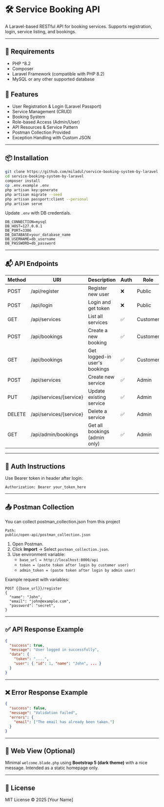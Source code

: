 # 🛠️ Service Booking API

A Laravel-based RESTful API for booking services. Supports registration, login, service listing, and bookings.

---

## 🚀 Requirements

- PHP ^8.2
- Composer
- Laravel Framework (compatible with PHP 8.2)
- MySQL or any other supported database

## 🚀 Features

- User Registration & Login (Laravel Passport)
- Service Management (CRUD)
- Booking System
- Role-based Access (Admin/User)
- API Resources & Service Pattern
- Postman Collection Provided
- Exception Handling with Custom JSON

---

## 📦 Installation

```bash
git clone https://github.com/miladul/service-booking-system-by-laravel.git
cd service-booking-system-by-laravel
composer install
cp .env.example .env
php artisan key:generate
php artisan migrate --seed
php artisan passport:client --personal
php artisan serve
```

Update `.env` with DB credentials.

```
DB_CONNECTION=mysql
DB_HOST=127.0.0.1
DB_PORT=3306
DB_DATABASE=your_database_name
DB_USERNAME=db_username
DB_PASSWORD=db_password

```

---

## 📬 API Endpoints

| Method | URI                         | Description                         | Auth | Role     |
|--------|-----------------------------|-------------------------------------|------|----------|
| POST   | /api/register               | Register new user                   | ❌   | Public   |
| POST   | /api/login                  | Login and get token                 | ❌   | Public   |
| GET    | /api/services               | List all services                   | ✅   | Customer |
| POST   | /api/bookings               | Create a new booking                | ✅   | Customer |
| GET    | /api/bookings               | Get logged-in user's bookings       | ✅   | Customer |
| POST   | /api/services               | Create new service                  | ✅   | Admin    |
| PUT    | /api/services/{service}     | Update existing service             | ✅   | Admin    |
| DELETE | /api/services/{service}     | Delete a service                    | ✅   | Admin    |
| GET    | /api/admin/bookings         | Get all bookings (admin only)       | ✅   | Admin    |

---

## 🔐 Auth Instructions

Use Bearer token in header after login:

```
Authorization: Bearer your_token_here
```

---

## 📤 Postman Collection
You can collect postman_collection.json
from this project

```
Path: 
public/open-api/postman_collection.json

```


1. Open Postman.
2. Click **Import** → Select `postman_collection.json`.
3. Use environment variable:
    - `base_url = http://localhost:8000/api`
    - `token = (paste token after login by customer user)`
    - `admin_token = (paste token after login by admin user)`

Example request with variables:

```http
POST {{base_url}}/register
{
  "name": "John",
  "email": "john@example.com",
  "password": "secret",
}
```

---

## ✅ API Response Example

```json
{
  "success": true,
  "message": "User logged in successfully",
  "data": {
    "token": "....",
    "user": { "id": 1, "name": "John", ... }
  }
}
```

---

## ❌ Error Response Example

```json
{
  "success": false,
  "message": "Validation failed",
  "errors": {
    "email": ["The email has already been taken."]
  }
}
```

---

## 🎨 Web View (Optional)

Minimal `welcome.blade.php` using **Bootstrap 5 (dark theme)** with a nice message. Intended as a static homepage only.

---

## 📄 License

MIT License © 2025 [Your Name]
